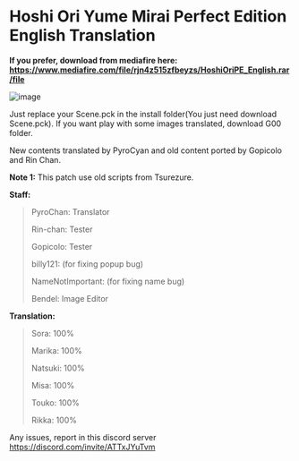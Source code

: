 # Hoshi Ori Yume Mirai Perfect Edition English Translation

**If you prefer, download from mediafire here: https://www.mediafire.com/file/rjn4z515zfbeyzs/HoshiOriPE_English.rar/file**


![image](https://user-images.githubusercontent.com/77695583/146648721-6eb3fae7-e716-4c77-8125-23356dd6f553.png)

Just replace your Scene.pck in the install folder(You just need download Scene.pck). If you want play with some images translated, download G00 folder.
 
 New contents translated by PyroCyan and old content ported by Gopicolo and Rin Chan.
 
**Note 1:** This patch use old scripts from Tsurezure.

**Staff:** 
>PyroChan: Translator
>
>Rin-chan: Tester
>
>Gopicolo: Tester
>
>billy121: (for fixing popup bug)
>
>NameNotImportant: (for fixing name bug)
>
>Bendel: Image Editor

**Translation:**
> Sora: 100%
> 
> Marika: 100%
> 
> Natsuki: 100%
> 
> Misa: 100%
> 
> Touko: 100%
>  
> Rikka: 100%


Any issues, report in this discord server https://discord.com/invite/ATTxJYuTvm
